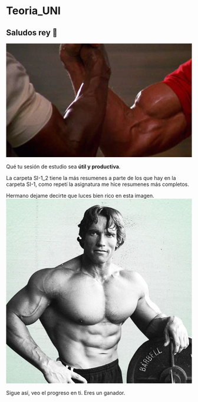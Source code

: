 # Teoria_UNI

## Saludos rey 👑
![title](random/son_of_a_bitch.png)

Qué tu sesión de estudio sea **útil y productiva**.

La carpeta SI-1_2 tiene la más resumenes a parte de los que hay en la carpeta SI-1, como repetí la asignatura me hice resumenes más completos.

Hermano dejame decirte que luces bien rico en esta imagen.
![title](random/brother.jpg)

Sigue así, veo el progreso en ti. Eres un ganador.
